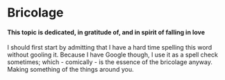 # Bricolage

#### This topic is dedicated, in gratitude of, and in spirit of falling in love

I should first start by admitting that I have a hard time spelling this word without gooling it. Because I have Google though, I use it as a spell check sometimes; which - comically - is the essence of the bricolage anyway. Making something of the things around you.  
